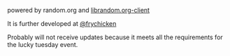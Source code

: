 powered by random.org and [librandom.org-client](https://github.com/bobdinh139/HostImage/tree/master/lib)

It is further developed at [@frychicken](https://github.com/frychicken/TrueRandomNumberGenerator)

Probably will not receive updates because it meets all the requirements for the lucky tuesday event.
